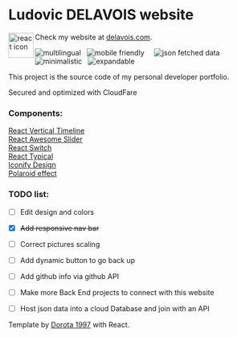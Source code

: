 <h1>Ludovic DELAVOIS website</h1>
<img align="left" src="https://github.com/leungwensen/svg-icon/blob/master/dist/svg/logos/react.svg" height="50" alt="react icon"/>

Check my website at <a href="https://delavois.com">delavois.com</a>.

<img src="https://img.shields.io/badge/-multilingual-blue" alt="multilingual"/> &nbsp; <img src="https://img.shields.io/badge/-mobile friendly-blue" alt="mobile friendly"/> &nbsp;  &nbsp; <img src="https://img.shields.io/badge/-json fetched data-blue" alt="json fetched data"/> &nbsp; <img src="https://img.shields.io/badge/-minimalistic-blue" alt="minimalistic"/> &nbsp; <img src="https://img.shields.io/badge/-expandable-blue" alt="expandable"/>

This project is the source code of my personal developer portfolio.

Secured and optimized with CloudFare

<h3>Components: </h3>

<a href="https://github.com/stephane-monnot/react-vertical-timeline">React Vertical Timeline</a> <br/>
<a href="https://github.com/rcaferati/react-awesome-slider">React Awesome Slider</a> <br/>
<a href="https://github.com/markusenglund/react-switch">React Switch</a> <br/>
<a href="https://github.com/catalinmiron/react-typical">React Typical</a> <br/>
<a href="https://iconify.design/icon-sets/?query=angular">Iconify Design</a> <br/>
<a href="https://www.w3docs.com/snippets/css/how-to-create-polaroid-image-with-css.html#">Polaroid effect</a> <br/>
<!-- <a href="https://tholman.com/github-corners/">GitHub Ref Corner</a> -->

<h3>TODO list:</h3>

- [ ] Edit design and colors

- [x] ~~Add responsive nav bar~~

- [ ] Correct pictures scaling

- [ ] Add dynamic button to go back up

- [ ] Add github info via github API

- [ ] Make more Back End projects to connect with this website

- [ ] Host json data into a cloud Database and join with an API





Template by <a href="https://dorota1997.github.io/react-frontend-dev-portfolio">Dorota 1997</a> with React.
